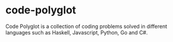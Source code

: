# code-polyglot
Code Polyglot is a collection of coding problems solved in different languages such as Haskell, Javascript, Python, Go and C#.
